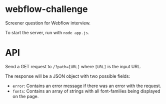 # webflow-challenge
Screener question for Webflow interview.

To start the server, run with `node app.js`.

# API
Send a GET request to `/?path=[URL]` where `[URL]` is the input URL.

The response will be a JSON object with two possible fields:
- `error`: Contains an error message if there was an error with the request.
- `fonts`: Contains an array of strings with all font-families being displayed on the page.
